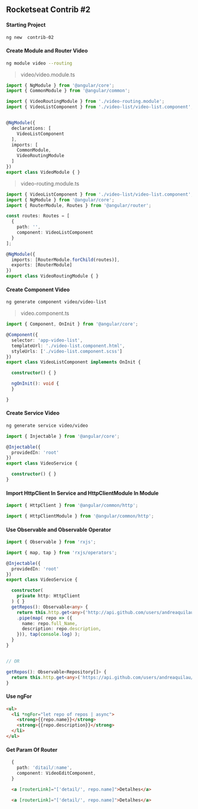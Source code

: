 ## Rocketseat Contrib #2

#### Starting Project
```bash
ng new  contrib-02
```

#### Create Module and Router Video
```bash
ng module video --routing
```
> video/video.module.ts
```ts
import { NgModule } from '@angular/core';
import { CommonModule } from '@angular/common';

import { VideoRoutingModule } from './video-routing.module';
import { VideoListComponent } from './video-list/video-list.component';


@NgModule({
  declarations: [
    VideoListComponent
  ],
  imports: [
    CommonModule,
    VideoRoutingModule
  ]
})
export class VideoModule { }
```
> video-routing.module.ts
```ts
import { VideoListComponent } from './video-list/video-list.component';
import { NgModule } from '@angular/core';
import { RouterModule, Routes } from '@angular/router';

const routes: Routes = [
  {
    path: '',
    component: VideoListComponent
  }
];

@NgModule({
  imports: [RouterModule.forChild(routes)],
  exports: [RouterModule]
})
export class VideoRoutingModule { }
```

#### Create Component Video
```bash
ng generate component video/video-list
```
> video.component.ts

```ts
import { Component, OnInit } from '@angular/core';

@Component({
  selector: 'app-video-list',
  templateUrl: './video-list.component.html',
  styleUrls: ['./video-list.component.scss']
})
export class VideoListComponent implements OnInit {

  constructor() { }

  ngOnInit(): void {
  }

}
```

#### Create Service Video
```bash
ng generate service video/video
```
```ts
import { Injectable } from '@angular/core';

@Injectable({
  providedIn: 'root'
})
export class VideoService {

  constructor() { }
}
```

#### Import HttpClient In Service and HttpClientModule In Module
```ts
import { HttpClient } from '@angular/common/http';
```
```ts
import { HttpClientModule } from '@angular/common/http';
```

#### Use Observable and Observable Operator
```ts
import { Observable } from 'rxjs';

import { map, tap } from 'rxjs/operators';

@Injectable({
  providedIn: 'root'
})
export class VideoService {

  constructor(
    private http: HttpClient
  ) { }
  getRepos(): Observable<any> {
    return this.http.get<any>('http://api.github.com/users/andreaquilau/agenda-online')
    .pipe(map( repo => ({
      name: repo.full_Name,
      description: repo.description,
    })), tap(console.log) );
  }
}


// OR

getRepos(): Observable<Repository[]> {
  return this.http.get<any>('https://api.github.com/users/andreaquilau/repos');
}
```

#### Use ngFor
```html
<ul>
  <li *ngFor="let repo of repos | async">
    <strong>{{repo.name}}</strong>
    <strong>{{repo.description}}</strong>
  </li>
</ul>
```

#### Get Param Of Router
```ts
  {
    path: 'ditail/:name',
    component: VideoEditComponent,
  }
```
```html
  <a [routerLink]="['detail/', repo.name]">Detalhes</a>
```
```html
  <a [routerLink]="['detail/', repo.name]">Detalhes</a>
```
